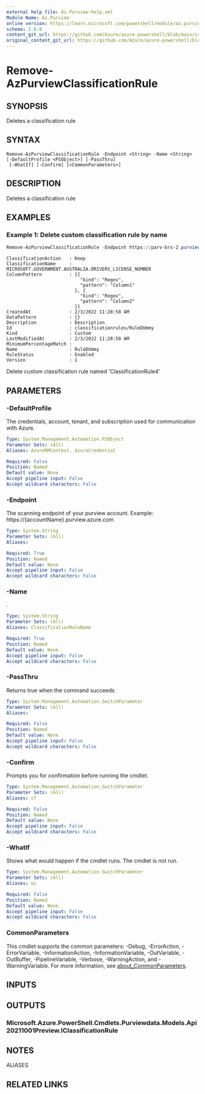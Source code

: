 ```yaml
---
external help file: Az.Purview-help.xml
Module Name: Az.Purview
online version: https://learn.microsoft.com/powershell/module/az.purview/remove-azpurviewclassificationrule
schema: 2.0.0
content_git_url: https://github.com/Azure/azure-powershell/blob/main/src/Purview/Purview/help/Remove-AzPurviewClassificationRule.md
original_content_git_url: https://github.com/Azure/azure-powershell/blob/main/src/Purview/Purview/help/Remove-AzPurviewClassificationRule.md
---
```


# Remove-AzPurviewClassificationRule

## SYNOPSIS
Deletes a classification rule

## SYNTAX

```
Remove-AzPurviewClassificationRule -Endpoint <String> -Name <String> [-DefaultProfile <PSObject>] [-PassThru]
 [-WhatIf] [-Confirm] [<CommonParameters>]
```

## DESCRIPTION
Deletes a classification rule

## EXAMPLES

### Example 1: Delete custom classification rule by name
```powershell
Remove-AzPurviewClassificationRule -Endpoint https://parv-brs-2.purview.azure.com -ClassificationRuleName 'RuleDUmmy'
```

```output
ClassificationAction   : Keep
ClassificationName     : MICROSOFT.GOVERNMENT.AUSTRALIA.DRIVERS_LICENSE_NUMBER
ColumnPattern          : {{
                           "kind": "Regex",
                           "pattern": "Column1"
                         }, {
                           "kind": "Regex",
                           "pattern": "Column2"
                         }}
CreatedAt              : 2/3/2022 11:28:58 AM
DataPattern            : {}
Description            : Description
Id                     : classificationrules/RuleDUmmy
Kind                   : Custom
LastModifiedAt         : 2/3/2022 11:28:58 AM
MinimumPercentageMatch :
Name                   : RuleDUmmy
RuleStatus             : Enabled
Version                : 1
```

Delete custom classification rule named 'ClassificationRule4'

## PARAMETERS

### -DefaultProfile
The credentials, account, tenant, and subscription used for communication with Azure.

```yaml
Type: System.Management.Automation.PSObject
Parameter Sets: (All)
Aliases: AzureRMContext, AzureCredential

Required: False
Position: Named
Default value: None
Accept pipeline input: False
Accept wildcard characters: False
```

### -Endpoint
The scanning endpoint of your purview account.
Example: https://{accountName}.purview.azure.com

```yaml
Type: System.String
Parameter Sets: (All)
Aliases:

Required: True
Position: Named
Default value: None
Accept pipeline input: False
Accept wildcard characters: False
```

### -Name
.

```yaml
Type: System.String
Parameter Sets: (All)
Aliases: ClassificationRuleName

Required: True
Position: Named
Default value: None
Accept pipeline input: False
Accept wildcard characters: False
```

### -PassThru
Returns true when the command succeeds

```yaml
Type: System.Management.Automation.SwitchParameter
Parameter Sets: (All)
Aliases:

Required: False
Position: Named
Default value: None
Accept pipeline input: False
Accept wildcard characters: False
```

### -Confirm
Prompts you for confirmation before running the cmdlet.

```yaml
Type: System.Management.Automation.SwitchParameter
Parameter Sets: (All)
Aliases: cf

Required: False
Position: Named
Default value: None
Accept pipeline input: False
Accept wildcard characters: False
```

### -WhatIf
Shows what would happen if the cmdlet runs.
The cmdlet is not run.

```yaml
Type: System.Management.Automation.SwitchParameter
Parameter Sets: (All)
Aliases: wi

Required: False
Position: Named
Default value: None
Accept pipeline input: False
Accept wildcard characters: False
```

### CommonParameters
This cmdlet supports the common parameters: -Debug, -ErrorAction, -ErrorVariable, -InformationAction, -InformationVariable, -OutVariable, -OutBuffer, -PipelineVariable, -Verbose, -WarningAction, and -WarningVariable. For more information, see [about_CommonParameters](http://go.microsoft.com/fwlink/?LinkID=113216).

## INPUTS

## OUTPUTS

### Microsoft.Azure.PowerShell.Cmdlets.Purviewdata.Models.Api20211001Preview.IClassificationRule

## NOTES

ALIASES

## RELATED LINKS
